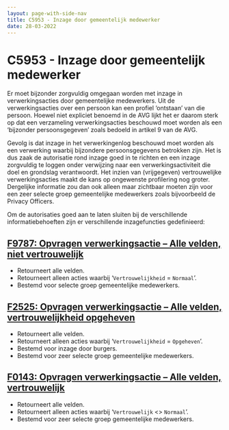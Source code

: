 ```yaml
---
layout: page-with-side-nav
title: C5953 - Inzage door gemeentelijk medewerker
date: 28-03-2022
---
```


# C5953 - Inzage door gemeentelijk medewerker

Er moet bijzonder zorgvuldig omgegaan worden met inzage in verwerkingsacties door gemeentelijke medewerkers. Uit de verwerkingsacties over een persoon kan een profiel ‘ontstaan’ van die persoon. Hoewel niet expliciet benoemd in de AVG lijkt het er daarom sterk op dat een verzameling verwerkingsacties beschouwd moet worden als een ‘bijzonder persoonsgegeven’ zoals bedoeld in artikel 9 van de AVG.

Gevolg is dat inzage in het verwerkingenlog beschouwd moet worden als een verwerking waarbij bijzondere persoonsgegevens betrokken zijn. Het is dus zaak de autorisatie rond inzage goed in te richten en een inzage zorgvuldig te loggen onder verwijzing naar een verwerkingsactiviteit die doel en grondslag verantwoordt.
Het inzien van (vrijgegeven) vertrouwelijke verwerkingsacties maakt de kans op ongewenste profilering nog groter. Dergelijke informatie zou dan ook alleen maar zichtbaar moeten zijn voor een zeer selecte groep gemeentelijke medewerkers zoals bijvoorbeeld de Privacy Officers.

Om de autorisaties goed aan te laten sluiten bij de verschillende informatiebehoeften zijn er verschillende inzagefuncties gedefinieerd:

## [F9787: Opvragen verwerkingsactie – Alle velden, niet vertrouwelijk](./9787.md)
- Retourneert alle velden.
- Retourneert alleen acties waarbij ‘`Vertrouwelijkheid` = `Normaal`’.
- Bestemd voor selecte groep gemeentelijke medewerkers.

## [F2525: Opvragen verwerkingsactie – Alle velden, vertrouwelijkheid opgeheven](./2525.md)
- Retourneert alle velden.
- Retourneert alleen acties waarbij ‘`Vertrouwelijkheid` = `Opgeheven`’.
- Bestemd voor inzage door burgers.
- Bestemd voor zeer selecte groep gemeentelijke medewerkers.

## [F0143: Opvragen verwerkingsactie – Alle velden, vertrouwelijk](./0143.md)
- Retourneert alle velden.
- Retourneert alleen acties waarbij ‘`Vertrouwelijk` <> `Normaal`’.
- Bestemd voor zeer selecte groep gemeentelijke medewerkers.